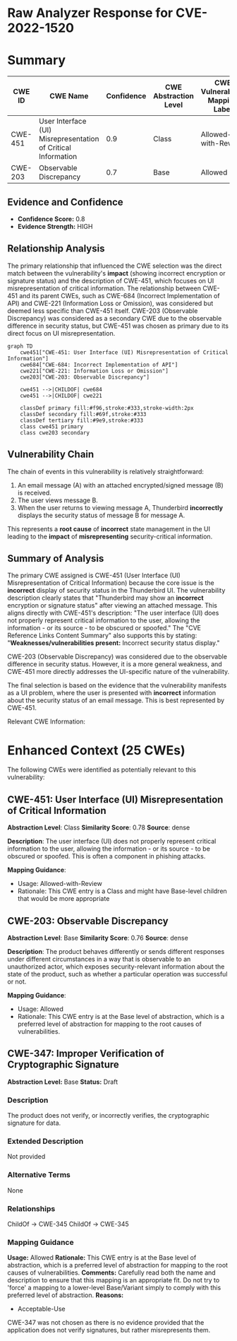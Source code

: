 # Raw Analyzer Response for CVE-2022-1520

# Summary
| CWE ID  | CWE Name                                                        | Confidence | CWE Abstraction Level | CWE Vulnerability Mapping Label | CWE-Vulnerability Mapping Notes |
|---------|-----------------------------------------------------------------|------------|-----------------------|---------------------------------|------------------------------------|
| CWE-451 | User Interface (UI) Misrepresentation of Critical Information | 0.9        | Class                 | Allowed-with-Review             | Primary CWE                       |
| CWE-203 | Observable Discrepancy                                          | 0.7        | Base                  | Allowed                         | Secondary Candidate              |

## Evidence and Confidence

*   **Confidence Score:** 0.8
*   **Evidence Strength:** HIGH

## Relationship Analysis
The primary relationship that influenced the CWE selection was the direct match between the vulnerability's **impact** (showing incorrect encryption or signature status) and the description of CWE-451, which focuses on UI misrepresentation of critical information. The relationship between CWE-451 and its parent CWEs, such as CWE-684 (Incorrect Implementation of API) and CWE-221 (Information Loss or Omission), was considered but deemed less specific than CWE-451 itself. CWE-203 (Observable Discrepancy) was considered as a secondary CWE due to the observable difference in security status, but CWE-451 was chosen as primary due to its direct focus on UI misrepresentation.

```mermaid
graph TD
    cwe451["CWE-451: User Interface (UI) Misrepresentation of Critical Information"]
    cwe684["CWE-684: Incorrect Implementation of API"]
    cwe221["CWE-221: Information Loss or Omission"]
    cwe203["CWE-203: Observable Discrepancy"]

    cwe451 -->|CHILDOF| cwe684
    cwe451 -->|CHILDOF| cwe221
    
    classDef primary fill:#f96,stroke:#333,stroke-width:2px
    classDef secondary fill:#69f,stroke:#333
    classDef tertiary fill:#9e9,stroke:#333
    class cwe451 primary
    class cwe203 secondary
```

## Vulnerability Chain
The chain of events in this vulnerability is relatively straightforward:

1.  An email message (A) with an attached encrypted/signed message (B) is received.
2.  The user views message B.
3.  When the user returns to viewing message A, Thunderbird **incorrectly** displays the security status of message B for message A.

This represents a **root cause** of **incorrect** state management in the UI leading to the **impact** of **misrepresenting** security-critical information.

## Summary of Analysis
The primary CWE assigned is CWE-451 (User Interface (UI) Misrepresentation of Critical Information) because the core issue is the **incorrect** display of security status in the Thunderbird UI. The vulnerability description clearly states that "Thunderbird may show an **incorrect** encryption or signature status" after viewing an attached message. This aligns directly with CWE-451's description: "The user interface (UI) does not properly represent critical information to the user, allowing the information - or its source - to be obscured or spoofed." The "CVE Reference Links Content Summary" also supports this by stating: "**Weaknesses/vulnerabilities present:** Incorrect security status display."

CWE-203 (Observable Discrepancy) was considered due to the observable difference in security status. However, it is a more general weakness, and CWE-451 more directly addresses the UI-specific nature of the vulnerability.

The final selection is based on the evidence that the vulnerability manifests as a UI problem, where the user is presented with **incorrect** information about the security status of an email message. This is best represented by CWE-451.

Relevant CWE Information:

# Enhanced Context (25 CWEs)
The following CWEs were identified as potentially relevant to this vulnerability:

## CWE-451: User Interface (UI) Misrepresentation of Critical Information
**Abstraction Level**: Class
**Similarity Score**: 0.78
**Source**: dense

**Description**:
The user interface (UI) does not properly represent critical information to the user, allowing the information - or its source - to be obscured or spoofed. This is often a component in phishing attacks.

**Mapping Guidance**:
- Usage: Allowed-with-Review
- Rationale: This CWE entry is a Class and might have Base-level children that would be more appropriate

## CWE-203: Observable Discrepancy
**Abstraction Level**: Base
**Similarity Score**: 0.76
**Source**: dense

**Description**:
The product behaves differently or sends different responses under different circumstances in a way that is observable to an unauthorized actor, which exposes security-relevant information about the state of the product, such as whether a particular operation was successful or not.

**Mapping Guidance**:
- Usage: Allowed
- Rationale: This CWE entry is at the Base level of abstraction, which is a preferred level of abstraction for mapping to the root causes of vulnerabilities.

## CWE-347: Improper Verification of Cryptographic Signature
**Abstraction Level:** Base
**Status:** Draft

### Description
The product does not verify, or incorrectly verifies, the cryptographic signature for data.

### Extended Description
Not provided

### Alternative Terms
None

### Relationships
ChildOf -> CWE-345
ChildOf -> CWE-345

### Mapping Guidance
**Usage:** Allowed
**Rationale:** This CWE entry is at the Base level of abstraction, which is a preferred level of abstraction for mapping to the root causes of vulnerabilities.
**Comments:** Carefully read both the name and description to ensure that this mapping is an appropriate fit. Do not try to 'force' a mapping to a lower-level Base/Variant simply to comply with this preferred level of abstraction.
**Reasons:**
- Acceptable-Use

CWE-347 was not chosen as there is no evidence provided that the application does not verify signatures, but rather misrepresents them.